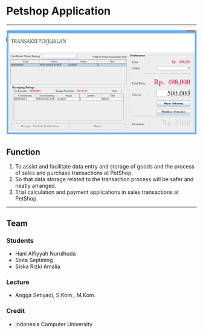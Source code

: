 # Petshop Application

- - - -

![picture alt](Petshop.jpg "Title is optional")

## Function

1. To assist and facilitate data entry and storage of goods and the process of sales and purchase transactions at PetShop.
2. So that data storage related to the transaction process will be safer and neatly arranged.
3. Trial calculation and payment applications in sales transactions at PetShop.

- - - -

## Team

### Students
- Hani Alfiyyah Nurulhuda
- Sinta Septining
- Siska Rizki Amalia

### Lecture
- Angga Setiyadi, S.Kom., M.Kom.

### Credit
- Indonesia Computer University
